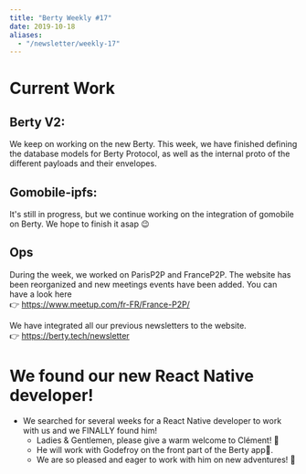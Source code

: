 ```yaml
---
title: "Berty Weekly #17"
date: 2019-10-18
aliases:
  - "/newsletter/weekly-17"
---
```


# Current Work

## Berty V2:
We keep on working on the new Berty. This week, we have finished defining the database models for Berty Protocol, as well as the internal proto of the different payloads and their envelopes.

## Gomobile-ipfs:
It's still in progress, but we continue working on the integration of gomobile on Berty. We hope to finish it asap 😉

## Ops
During the week, we worked on ParisP2P and FranceP2P. The website has been reorganized and new meetings events have been added. You can have a look here </br> 👉 https://www.meetup.com/fr-FR/France-P2P/

We have integrated all our previous newsletters to the website. </br> 👉  https://berty.tech/newsletter

# We found our new React Native developer!

* We searched for several weeks for a React Native developer to work with us and we FINALLY found him!
   * Ladies & Gentlemen, please give a warm welcome to Clément! 🎉
   * He will work with Godefroy on the front part of the Berty app:iphone:.
   * We are so pleased and eager to work with him on new adventures! 👋
